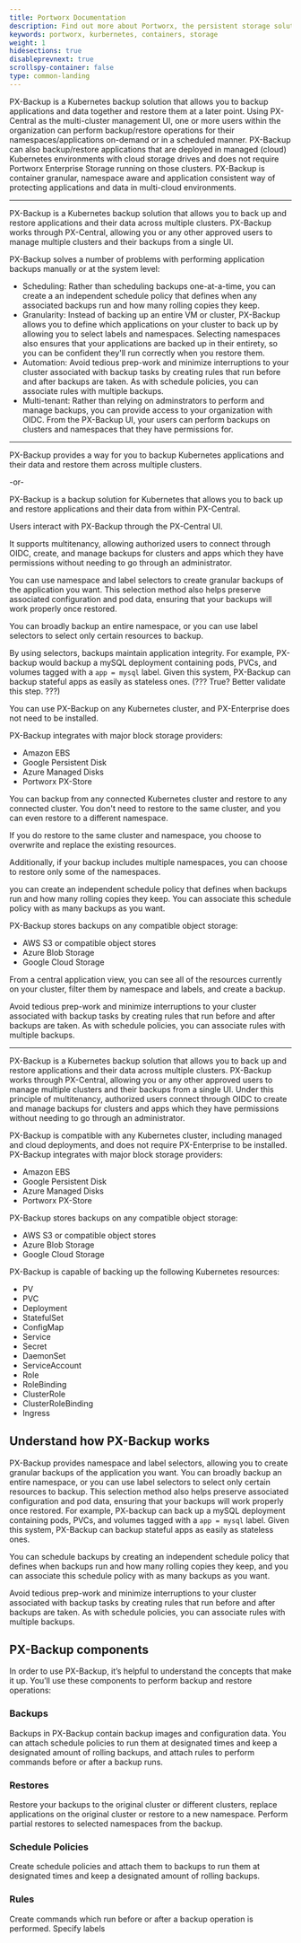 ```yaml
---
title: Portworx Documentation
description: Find out more about Portworx, the persistent storage solution for containers. Come check us out for step-by-step guides and tips!
keywords: portworx, kurbernetes, containers, storage
weight: 1
hidesections: true
disableprevnext: true
scrollspy-container: false
type: common-landing
---
```



PX-Backup is a Kubernetes backup solution that allows you to backup applications and data together and restore them at a later point. Using PX-Central as the multi-cluster management UI, one or more users within the organization can perform backup/restore operations for their namespaces/applications on-demand or in a scheduled manner. PX-Backup can also backup/restore applications that are deployed in managed (cloud) Kubernetes environments with cloud storage drives and does not require Portworx Enterprise Storage running on those clusters. PX-Backup is container granular, namespace aware and application consistent way of protecting applications and data in multi-cloud environments.

------

PX-Backup is a Kubernetes backup solution that allows you to back up and restore applications and their data across multiple clusters. PX-Backup works through PX-Central, allowing you or any other approved users to manage multiple clusters and their backups from a single UI. 

PX-Backup solves a number of problems with performing application backups manually or at the system level:

* Scheduling: Rather than scheduling backups one-at-a-time, you can create a an independent schedule policy that defines when any associated backups run and how many rolling copies they keep.
* Granularity: Instead of backing up an entire VM or cluster, PX-Backup allows you to define which applications on your cluster to back up by allowing you to select labels and namespaces. Selecting namespaces also ensures that your applications are backed up in their entirety, so you can be confident they'll run correctly when you restore them. 
* Automation: Avoid tedious prep-work and minimize interruptions to your cluster associated with backup tasks by creating rules that run before and after backups are taken. As with schedule policies, you can associate rules with multiple backups. 
* Multi-tenant: Rather than relying on adminstrators to perform and manage backups, you can provide access to your organization with OIDC. From the PX-Backup UI, your users can perform backups on clusters and namespaces that they have permissions for. 

------

PX-Backup provides a way for you to backup Kubernetes applications and their data and restore them across multiple clusters.

-or- 

PX-Backup is a backup solution for Kubernetes that allows you to back up and restore applications and their data from within PX-Central. 


Users interact with PX-Backup through the PX-Central UI.

It supports multitenancy, allowing authorized users to connect through OIDC, create, and manage backups for clusters and apps which they have permissions without needing to go through an administrator.

You can use namespace and label selectors to create granular backups of the application you want. This selection method also helps preserve associated configuration and pod data, ensuring that your backups will work properly once restored. 

You can broadly backup an entire namespace, or you can use label selectors to select only certain resources to backup. 

By using selectors, backups maintain application integrity. For example, PX-backup would backup a mySQL deployment containing pods, PVCs, and volumes tagged with a `app = mysql` label. Given this system, PX-Backup can backup stateful apps as easily as stateless ones. (??? True? Better validate this step. ???)

You can use PX-Backup on any Kubernetes cluster, and PX-Enterprise does not need to be installed. 

PX-Backup integrates with major block storage providers:

* Amazon EBS
* Google Persistent Disk
* Azure Managed Disks
* Portworx PX-Store

You can backup from any connected Kubernetes cluster and restore to any connected cluster. You don't need to restore to the same cluster, and you can even restore to a different namespace. 

If you do restore to the same cluster and namespace, you choose to overwrite and replace the existing resources.

Additionally, if your backup includes multiple namespaces, you can choose to restore only some of the namespaces.

you can create an independent schedule policy that defines when backups run and how many rolling copies they keep. You can associate this schedule policy with as many backups as you want. 

PX-Backup stores backups on any compatible object storage:

* AWS S3 or compatible object stores
* Azure Blob Storage
* Google Cloud Storage

From a central application view, you can see all of the resources currently on your cluster, filter them by namespace and labels, and create a backup. 

Avoid tedious prep-work and minimize interruptions to your cluster associated with backup tasks by creating rules that run before and after backups are taken. As with schedule policies, you can associate rules with multiple backups. 


---

PX-Backup is a Kubernetes backup solution that allows you to back up and restore applications and their data across multiple clusters. PX-Backup works through PX-Central, allowing you or any other approved users to manage multiple clusters and their backups from a single UI. Under this principle of multitenancy, authorized users connect through OIDC to create and manage backups for clusters and apps which they have permissions without needing to go through an administrator. 

PX-Backup is compatible with any Kubernetes cluster, including managed and cloud deployments, and does not require PX-Enterprise to be installed. 
PX-Backup integrates with major block storage providers:

* Amazon EBS
* Google Persistent Disk
* Azure Managed Disks
* Portworx PX-Store

PX-Backup stores backups on any compatible object storage:

* AWS S3 or compatible object stores
* Azure Blob Storage
* Google Cloud Storage

PX-Backup is capable of backing up the following Kubernetes resources:

* PV
* PVC
* Deployment
* StatefulSet
* ConfigMap
* Service
* Secret
* DaemonSet
* ServiceAccount
* Role
* RoleBinding
* ClusterRole
* ClusterRoleBinding
* Ingress


## Understand how PX-Backup works

PX-Backup provides namespace and label selectors, allowing you to create granular backups of the application you want. You can broadly backup an entire namespace, or you can use label selectors to select only certain resources to backup. This selection method also helps preserve associated configuration and pod data, ensuring that your backups will work properly once restored. For example, PX-backup can back up a mySQL deployment containing pods, PVCs, and volumes tagged with a `app = mysql` label. Given this system, PX-Backup can backup stateful apps as easily as stateless ones. <??? True? Better validate this step. ???>

You can schedule backups by creating an independent schedule policy that defines when backups run and how many rolling copies they keep, and you can associate this schedule policy with as many backups as you want. 

Avoid tedious prep-work and minimize interruptions to your cluster associated with backup tasks by creating rules that run before and after backups are taken. As with schedule policies, you can associate rules with multiple backups. 

## PX-Backup components

In order to use PX-Backup, it’s helpful to understand the concepts that make it up. You’ll use these components to perform backup and restore operations: 

### Backups

Backups in PX-Backup contain backup images and configuration data. You can attach schedule policies to run them at designated times and keep a designated amount of rolling backups, and attach rules to perform commands before or after a backup runs. 

### Restores

Restore your backups to the original cluster or different clusters, replace applications on the original cluster or restore to a new namespace. Perform partial restores to selected namespaces from the backup. 

### Schedule Policies

Create schedule policies and attach them to backups to run them at designated times and keep a designated amount of rolling backups. 

### Rules 

Create commands which run before or after a backup operation is performed. Specify labels
